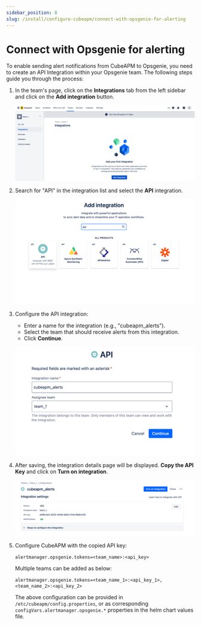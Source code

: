 ```yaml
---
sidebar_position: 8
slug: /install/configure-cubeapm/connect-with-opsgenie-for-alerting
---
```


# Connect with Opsgenie for alerting

To enable sending alert notifications from CubeAPM to Opsgenie, you need to create an API Integration within your Opsgenie team. The following steps guide you through the process:

1. In the team's page, click on the **Integrations** tab from the left sidebar and click on the **Add integration** button.

   ![Add Integration](/img/configure/alerting/Opsgenie/add_integration.png)

1. Search for "API" in the integration list and select the **API** integration.

   ![Select API Integration](/img/configure/alerting/Opsgenie/select_api_integration.png)

1. Configure the API integration:

   - Enter a name for the integration (e.g., "cubeapm_alerts").
   - Select the team that should receive alerts from this integration.
   - Click **Continue**.

   ![Configure API Integration](/img/configure/alerting/Opsgenie/integration_name.png)

1. After saving, the integration details page will be displayed. **Copy the API Key** and click on **Turn on integration**.

   ![Copy API Key](/img/configure/alerting/Opsgenie/turn_on_integration.png)

1. Configure CubeAPM with the copied API key:

   ```shell
   alertmanager.opsgenie.tokens=<team_name>:<api_key>
   ```

   Multiple teams can be added as below:

   ```shell
   alertmanager.opsgenie.tokens=<team_name_1>:<api_key_1>,<team_name_2>:<api_key_2>
   ```

   The above configuration can be provided in `/etc/cubeapm/config.properties`, or as corresponding `configVars.alertmanager.opsgenie.*` properties in the helm chart values file.
